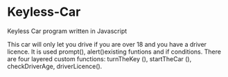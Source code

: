 # Keyless-Car
Keyless Car program written in Javascript

This car will only let you drive if you are over 18 and you have a driver licence.
It is used prompt(), alert()existing funtions and if conditions. 
There are four layered custom functions:  turnTheKey (), startTheCar (), checkDriverAge, driverLicence().
